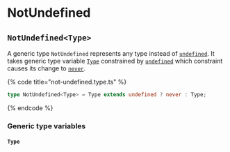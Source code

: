 # NotUndefined

## `NotUndefined<Type>`

A generic type `NotUndefined` represents any type instead of [`undefined`](https://www.typescriptlang.org/docs/handbook/basic-types.html#null-and-undefined). It takes generic type variable [`Type`](notundefined.md#type) constrained by [`undefined`](https://www.typescriptlang.org/docs/handbook/basic-types.html#null-and-undefined) which constraint causes its change to [`never`](https://www.typescriptlang.org/docs/handbook/basic-types.html#never).

{% code title="not-undefined.type.ts" %}
```typescript
type NotUndefined<Type> = Type extends undefined ? never : Type;
```
{% endcode %}

### Generic type variables

#### `Type`
